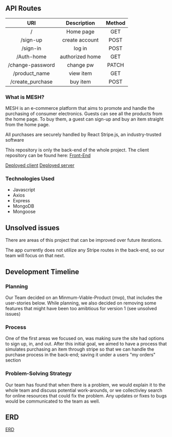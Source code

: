 
## API Routes
|      URI       |   Description |  Method  |
|:--------------:|:-------------:|:--------:|
|      /         |   Home page   |    GET   |
|   /sign-up     | create account|   POST   |
|   /sign-in     |    log in     |   POST   |
|  /Auth-home    |authorized home|    GET   |
|/change-password|    change pw  |   PATCH  |
|  /product_name |   view item   |    GET   |
|/create_purchase|    buy item   |   POST   |

### What is MESH?
MESH is an e-commerce platform that aims to promote and handle the purchasing of consumer electronics.
Guests can see all the products from the home page.
To buy them, a guest can sign-up and buy an item straight from the home page.

All purchases are securely handled by React Stripe.js, an industry-trusted software

This repository is only the back-end of the whole project. The client repository
can be found here:
[Front-End](https://github.com/MESHisBest/mesh-ecommerce-client)

[Deployed client](https://meshisbest.github.io/mesh-ecommerce-client/)
[Deployed server](https://account.mongodb.com/account/login)


### Technologies Used
- Javascript
- Axios
- Express
- MongoDB
- Mongoose

## Unsolved issues
There are areas of this project that can be improved over future iterations.

The app currently does not utilize any Stripe routes in the back-end, so our team will focus on that next.

## Development Timeline
### Planning
Our Team decided on an Minmum-Viable-Product (mvp), that includes the user-stories below. While planning, we also decided on removing some features that might have been too amibtious for version 1 (see unsolved issues)

### Process
One of the first areas we focused on, was making sure the site had options to sign up, in, and out. After this initial goal, we aimed to have a process that simulates purchasing an item through stripe so that we can handle the purchase process in the back-end; saving it under a users "my orders" section

### Problem-Solving Strategy
Our team has found that when there is a problem, we would explain it to the whole team and discuss potential work-arounds, or we collectivley search for online resources that could fix the problem. Any updates or fixes to bugs would be communicated to the team as well.


## ERD

[ERD](https://media.git.generalassemb.ly/user/32476/files/4965e300-5fb7-11eb-846e-7e69f8045084)
